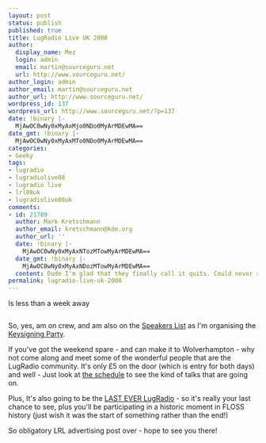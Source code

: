 ```yaml
---
layout: post
status: publish
published: true
title: LugRadio Live UK 2008
author:
  display_name: Mez
  login: admin
  email: martin@sourceguru.net
  url: http://www.sourceguru.net/
author_login: admin
author_email: martin@sourceguru.net
author_url: http://www.sourceguru.net/
wordpress_id: 137
wordpress_url: http://www.sourceguru.net/?p=137
date: !binary |-
  MjAwOC0wNy0xMyAxMjo0NDo0MyArMDEwMA==
date_gmt: !binary |-
  MjAwOC0wNy0xMyAxMTo0NDo0MyArMDEwMA==
categories:
- Geeky
tags:
- lugradio
- lugradiolive08
- lugradio live
- lrl08uk
- lugradiolive08uk
comments:
- id: 21789
  author: Mark Kretschmann
  author_email: kretschmann@kde.org
  author_url: ''
  date: !binary |-
    MjAwOC0wNy0xMyAxNTozMTowMyArMDEwMA==
  date_gmt: !binary |-
    MjAwOC0wNy0xMyAxNDozMTowMyArMDEwMA==
  content: Dude I'm glad that they finally call it quits. Could never stand it :p
permalink: lugradio-live-uk-2008
---
```

<p>Is less than a week away</p>
<p><img class="alignnone" src="http://farm1.static.flickr.com/171/480019347_3892087dce_m.jpg" alt="" /><img class="alignnone" src="http://farm1.static.flickr.com/230/480023477_8a690b9c72_m.jpg" alt="" /></p>
<p>So, yes, am on crew, and am also on the <a href="http://lugradio.org/live/UK2008/speakers">Speakers List</a> as I'm organising the <a href="http://forums.lugradio.org/viewtopic.php?f=4&amp;t=4170">Keysigning Party</a>.</p>
<p>If you've got the weekend spare - and can make it to Wolverhampton - why not come along and meet some of the wonderful people that are the LugRadio community. It's only £5 on the door (which is entry for both days) and well - Just look at <a href="http://lugradio.org/live/UK2008/schedule">the schedule</a> to see the kind of talks that are going on.</p>
<p>Plus, It's also going to be the <a href="http://www.jonobacon.org/?p=1208">LAST EVER LugRadio</a> - so it's really your last chance to see, plus you'll be participating in a historic moment in FLOSS history (just wish it was the start of something rather than the end!)</p>
<p>So obligatory LRL advertising post over - hope to see you there!</p>
